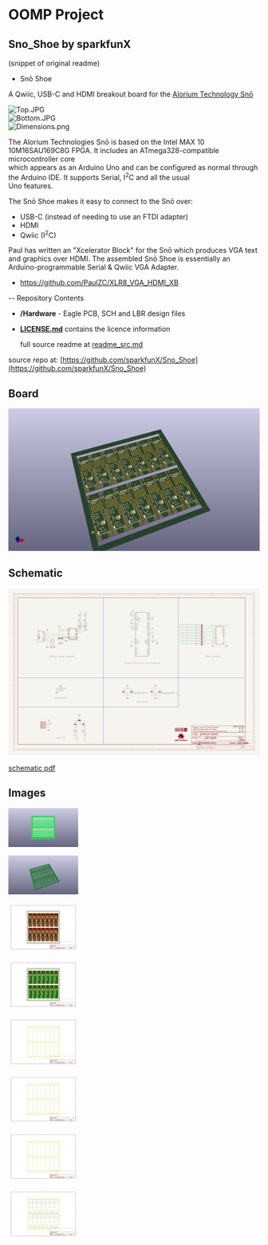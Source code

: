 # OOMP Project  
## Sno_Shoe  by sparkfunX  
  
(snippet of original readme)  
  
- Snō Shoe  
  
A Qwiic, USB-C and HDMI breakout board for the [Alorium Technology Snō](https://www.sparkfun.com/products/15145)  
  
![Top.JPG](img/Top.JPG)  
![Bottom.JPG](img/Bottom.JPG)  
![Dimensions.png](img/Dimensions.png)  
  
The Alorium Technologies Snō is based on the Intel MAX 10 10M16SAU169C8G FPGA. It includes an ATmega328-compatible microcontroller core  
which appears as an Arduino Uno and can be configured as normal through the Arduino IDE. It supports Serial, I<sup>2</sup>C and all the usual  
Uno features.  
  
The Snō Shoe makes it easy to connect to the Snō over:  
- USB-C (instead of needing to use an FTDI adapter)  
- HDMI  
- Qwiic (I<sup>2</sup>C)  
  
Paul has written an "Xcelerator Block" for the Snō which produces VGA text and graphics over HDMI. The assembled Snō Shoe is essentially an  
Arduino-programmable Serial & Qwiic VGA Adapter.  
  
- https://github.com/PaulZC/XLR8_VGA_HDMI_XB  
  
-- Repository Contents  
  
- **/Hardware** - Eagle PCB, SCH and LBR design files  
- **[LICENSE.md](./LICENSE.md)** contains the licence information  
  
  full source readme at [readme_src.md](readme_src.md)  
  
source repo at: [https://github.com/sparkfunX/Sno_Shoe](https://github.com/sparkfunX/Sno_Shoe)  
## Board  
  
[![working_3d.png](working_3d_600.png)](working_3d.png)  
## Schematic  
  
[![working_schematic.png](working_schematic_600.png)](working_schematic.png)  
  
[schematic pdf](working_schematic.pdf)  
## Images  
  
[![working_3D_bottom.png](working_3D_bottom_140.png)](working_3D_bottom.png)  
  
[![working_3D_top.png](working_3D_top_140.png)](working_3D_top.png)  
  
[![working_assembly_page_01.png](working_assembly_page_01_140.png)](working_assembly_page_01.png)  
  
[![working_assembly_page_02.png](working_assembly_page_02_140.png)](working_assembly_page_02.png)  
  
[![working_assembly_page_03.png](working_assembly_page_03_140.png)](working_assembly_page_03.png)  
  
[![working_assembly_page_04.png](working_assembly_page_04_140.png)](working_assembly_page_04.png)  
  
[![working_assembly_page_05.png](working_assembly_page_05_140.png)](working_assembly_page_05.png)  
  
[![working_assembly_page_06.png](working_assembly_page_06_140.png)](working_assembly_page_06.png)  

